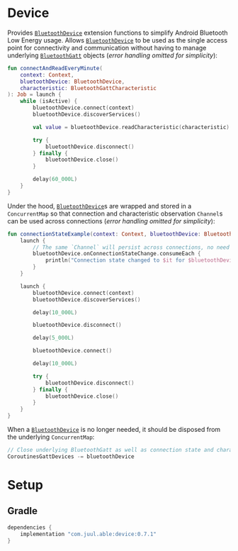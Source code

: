 # Device

Provides [`BluetoothDevice`] extension functions to simplify Android Bluetooth Low Energy usage.
Allows [`BluetoothDevice`] to be used as the single access point for connectivity and communication
without having to manage underlying [`BluetoothGatt`] objects (_error handling omitted for
simplicity_):

```kotlin
fun connectAndReadEveryMinute(
    context: Context,
    bluetoothDevice: BluetoothDevice,
    characteristic: BluetoothGattCharacteristic
): Job = launch {
    while (isActive) {
        bluetoothDevice.connect(context)
        bluetoothDevice.discoverServices()

        val value = bluetoothDevice.readCharacteristic(characteristic).value

        try {
            bluetoothDevice.disconnect()
        } finally {
            bluetoothDevice.close()
        }

        delay(60_000L)
    }
}
```

Under the hood, [`BluetoothDevice`]s are wrapped and stored in a `ConcurrentMap` so that connection
and characteristic observation `Channel`s can be used across connections (_error handling omitted
for simplicity_):

```kotlin
fun connectionStateExample(context: Context, bluetoothDevice: BluetoothDevice) {
    launch {
        // The same `Channel` will persist across connections, no need to resubscribe on reconnect.
        bluetoothDevice.onConnectionStateChange.consumeEach {
            println("Connection state changed to $it for $bluetoothDevice")
        }
    }

    launch {
        bluetoothDevice.connect(context)
        bluetoothDevice.discoverServices()

        delay(10_000L)

        bluetoothDevice.disconnect()

        delay(5_000L)

        bluetoothDevice.connect()

        delay(10_000L)

        try {
            bluetoothDevice.disconnect()
        } finally {
            bluetoothDevice.close()
        }
    }
}
```

When a [`BluetoothDevice`] is no longer needed, it should be disposed from the underlying
`ConcurrentMap`:

```kotlin
// Close underlying BluetoothGatt as well as connection state and characteristic change Channels.
CoroutinesGattDevices -= bluetoothDevice
```

# Setup

## Gradle

```groovy
dependencies {
    implementation "com.juul.able:device:0.7.1"
}
```


[`BluetoothDevice`]: https://developer.android.com/reference/android/bluetooth/BluetoothDevice
[`BluetoothGatt`]: https://developer.android.com/reference/android/bluetooth/BluetoothGatt
